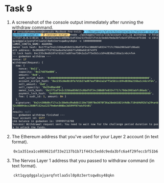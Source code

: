 # Task 9

1. A screenshot of the console output immediately after running the withdraw command.
![](https://github.com/arnaudatcomet/nervos/blob/main/task-9/1-cli.png)

2. The Ethereum address that you've used for your Layer 2 account (in text format).
```
    0x1a351ea1ce869621df33e2137b1b71f443c5eddc9eda3bfc6a4f29feccbf51b6
```

3. The Nervos Layer 1 address that you passed to withdraw command (in text format).
```
    ckt1qyqdggalajyarqfntlaa5sl0p0z3ertsqw8sy48qkn
```